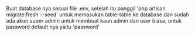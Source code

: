 Buat database nya sesuai file .env, setelah itu panggil 'php artisan migrate:fresh --seed' untuk memasukan table-table ke database dan sudah ada akun super admin untuk membuat kaun admin dan user biasa, untuk password default nya yaitu 'password'
